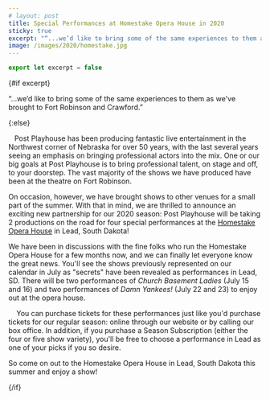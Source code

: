 ```yaml
---
# layout: post
title: Special Performances at Homestake Opera House in 2020
sticky: true
excerpt: "“...we’d like to bring some of the same experiences to them as we've brought to Fort Robinson and Crawford.”"
image: /images/2020/homestake.jpg
---
```


```js exec
export let excerpt = false
```

{#if excerpt}

“...we’d like to bring some of the same experiences to them as we've brought to Fort Robinson and Crawford.”

{:else}

<img src="/images/2020/homestake.jpg" alt="" style="max-width: 400px; float: left; margin: 0 12px 12px 0">

Post Playhouse has been producing fantastic live entertainment in the Northwest corner of Nebraska for over 50 years, with the last several years seeing an emphasis on bringing professional actors into the mix. One or our big goals at Post Playhouse is to bring professional talent, on stage and off, to your doorstep. The vast majority of the shows we have produced have been at the theatre on Fort Robinson.

On occasion, however, we have brought shows to other venues for a small part of the summer. With that in mind, we are thrilled to announce an exciting new partnership for our 2020 season: Post Playhouse will be taking 2 productions on the road for four special performances at the [Homestake Opera House](https://www.homestakeoperahouse.org) in Lead, South Dakota!

We have been in discussions with the fine folks who run the Homestake Opera House for a few months now, and we can finally let everyone know the great news. You'll see the shows previously represented on our calendar in July as "secrets" have been revealed as performances in Lead, SD. There will be two performances of _Church Basement Ladies_ (July 15 and 16) and two performances of _Damn Yankees!_ (July 22 and 23) to enjoy out at the opera house.

<img src="/images/2020/church-basement-ladies.png" alt="" style="max-width: calc(50% - 8px); float: left; margin-right: 16px; margin-bottom: 16px">

<img src="/images/2020/damn-yankees.jpg" alt="" style="max-width: calc(50% - 8px); float: right; margin-bottom: 16px">

You can purchase tickets for these performances just like you'd purchase tickets for our regular season: online through our website or by calling our box office. In addition, if you purchase a Season Subscription (either the four or five show variety), you'll be free to choose a performance in Lead as one of your picks if you so desire.

So come on out to the Homestake Opera House in Lead, South Dakota this summer and enjoy a show!

{/if}
